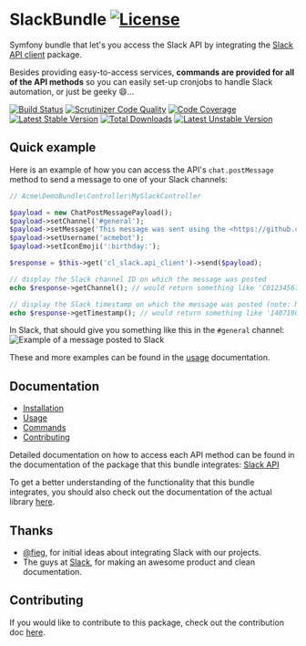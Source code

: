 # SlackBundle [![License](https://poser.pugx.org/cleentfaar/slack-bundle/license.svg)](https://packagist.org/packages/cleentfaar/slack-bundle)

Symfony bundle that let's you access the Slack API by integrating the [Slack API client](https://cleentfaar.github.io/slack) package.

Besides providing easy-to-access services, **commands are provided for all of the API methods** so you
 can easily set-up cronjobs to handle Slack automation, or just be geeky :smile:...

[![Build Status](https://secure.travis-ci.org/cleentfaar/CLSlackBundle.svg)](http://travis-ci.org/cleentfaar/CLSlackBundle)
[![Scrutinizer Code Quality](https://scrutinizer-ci.com/g/cleentfaar/CLSlackBundle/badges/quality-score.png?b=master)](https://scrutinizer-ci.com/g/cleentfaar/CLSlackBundle/?branch=master)
[![Code Coverage](https://scrutinizer-ci.com/g/cleentfaar/CLSlackBundle/badges/coverage.png?b=master)](https://scrutinizer-ci.com/g/cleentfaar/CLSlackBundle/?branch=master)<br/>
[![Latest Stable Version](https://poser.pugx.org/cleentfaar/slack-bundle/v/stable.svg)](https://packagist.org/packages/cleentfaar/slack-bundle)
[![Total Downloads](https://poser.pugx.org/cleentfaar/slack-bundle/downloads.svg)](https://packagist.org/packages/cleentfaar/slack-bundle)
[![Latest Unstable Version](https://poser.pugx.org/cleentfaar/slack-bundle/v/unstable.svg)](https://packagist.org/packages/cleentfaar/slack-bundle)


## Quick example

Here is an example of how you can access the API's `chat.postMessage` method to send a message to one of your Slack channels:

```php
// Acme\DemoBundle\Controller\MySlackController

$payload = new ChatPostMessagePayload();
$payload->setChannel('#general');
$payload->setMessage('This message was sent using the <https://github.com/cleentfaar/CLSlackBundle|SlackBundle>!');
$payload->setUsername('acmebot');
$payload->setIconEmoji(':birthday:');

$response = $this->get('cl_slack.api_client')->send($payload);

// display the Slack channel ID on which the message was posted
echo $response->getChannel(); // would return something like 'C01234567'

// display the Slack timestamp on which the message was posted (note: NON-unix timestamp!)
echo $response->getTimestamp(); // would return something like '1407190762.000000'
```

In Slack, that should give you something like this in the `#general` channel:
![Example of a message posted to Slack](https://raw.githubusercontent.com/cleentfaar/CLSlackBundle/master/Resources/doc/img/api-method-chat-postMessage.png)

These and more examples can be found in the [usage](Resources/doc/usage.md) documentation.


## Documentation

- [Installation](Resources/doc/installation.md)
- [Usage](Resources/doc/usage.md)
- [Commands](Resources/doc/commands.md)
- [Contributing](Resources/doc/contributing.md)

Detailed documentation on how to access each API method can be found in the documentation of the package that this bundle integrates: [Slack API](https://cleentfaar.github.io/slack)

To get a better understanding of the functionality that this bundle integrates, you should also check out the documentation
of the actual library [here](https://github.com/cleentfaar/slack/Resources/doc/usage.md).


## Thanks

- [@fieg](http://github.com/fieg), for initial ideas about integrating Slack with our projects.
- The guys at [Slack](https://slack.com/), for making an awesome product and clean documentation.


## Contributing

If you would like to contribute to this package, check out the contribution doc [here](Resources/doc/contributing.md).
